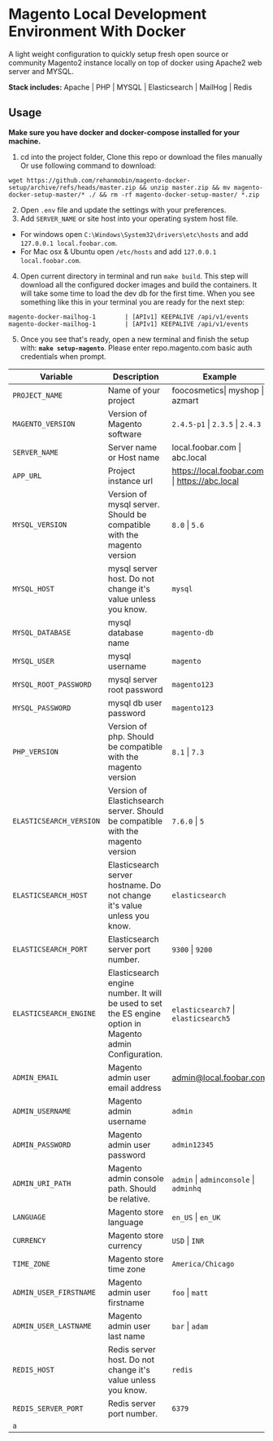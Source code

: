 # Magento Local Development Environment With Docker

A light weight configuration to quickly setup fresh open source or community Magento2 instance locally on top of docker using Apache2 web server and MYSQL. 

**Stack includes:**
 Apache | PHP | MYSQL | Elasticsearch | MailHog | Redis
 
## Usage
**Make sure you have docker and docker-compose installed for your machine.**

1. cd into the project folder, Clone this repo or download the files manually Or use following command to download:
```
wget https://github.com/rehanmobin/magento-docker-setup/archive/refs/heads/master.zip && unzip master.zip && mv magento-docker-setup-master/* ./ && rm -rf magento-docker-setup-master/ *.zip
```
2. Open `.env` file and update the settings with your preferences.
3. Add `SERVER_NAME` or site host into your operating system host file.
  - For windows open `C:\Windows\System32\drivers\etc\hosts` and 
   add `127.0.0.1 local.foobar.com`.
  - For Mac osx & Ubuntu open `/etc/hosts` and add `127.0.0.1 local.foobar.com`.
4. Open current directory in terminal and run `make build`. This step will download all the configured docker images and build the containers.
  It will take some time to load the dev db for the first time. When you see something like this in your terminal you are ready for the next step:

  ```
  magento-docker-mailhog-1        | [APIv1] KEEPALIVE /api/v1/events
  magento-docker-mailhog-1        | [APIv1] KEEPALIVE /api/v1/events
  ```
  5. Once you see that's ready, open a new terminal and finish the setup with: **`make setup-magento`**. Please enter repo.magento.com basic auth credentials when prompt.



	
| Variable| Description |Example|
|---	|---	|---	|
|   `PROJECT_NAME`	|   Name of your project	|   foocosmetics\| myshop \| azmart	|
|   `MAGENTO_VERSION`	|   Version of Magento software	|   `2.4.5-p1` \| `2.3.5` \| `2.4.3`	|
|   `SERVER_NAME`	|   Server name or Host name|  local.foobar.com \| abc.local 	|
|   `APP_URL`	|   Project instance url	|  https://local.foobar.com \| https://abc.local 	|
|   `MYSQL_VERSION`	|   Version of mysql server. Should be compatible with the magento  version	|  `8.0` \| `5.6` 	|
| `MYSQL_HOST` | mysql server host. Do not change it's value unless you know.| `mysql` |
|   `MYSQL_DATABASE`	|   mysql database name	|  `magento-db` 	|
|   `MYSQL_USER`	|  mysql username	|  `magento` 	|
|   `MYSQL_ROOT_PASSWORD`	|   mysql server root password	|  `magento123` 	|
|   `MYSQL_PASSWORD`	|   mysql db user password	|  `magento123` 	|
| `PHP_VERSION` | Version of php. Should be compatible with the magento  version | `8.1` \| `7.3` |
| `ELASTICSEARCH_VERSION` | Version of Elastichsearch server.  Should be compatible with the magento  version | `7.6.0` \| `5` |
| `ELASTICSEARCH_HOST` | Elasticsearch server hostname. Do not change it's value unless you know. | `elasticsearch` |
| `ELASTICSEARCH_PORT` | Elasticsearch server port number. | `9300` \| `9200` |
| `ELASTICSEARCH_ENGINE` | Elasticsearch engine number. It will be used to set the ES engine option in Magento admin Configuration. | `elasticsearch7` \| `elasticsearch5` |
| `ADMIN_EMAIL` | Magento admin user email address | admin@local.foobar.com |
| `ADMIN_USERNAME` | Magento admin username | `admin` |
| `ADMIN_PASSWORD` |Magento admin user password  | `admin12345` |
| `ADMIN_URI_PATH` | Magento admin console path. Should be relative. | `admin` \| `adminconsole` \| `adminhq` |
| `LANGUAGE` | Magento store language | `en_US` \| `en_UK` |
| `CURRENCY` | Magento store currency | `USD` \| `INR` |
| `TIME_ZONE` | Magento store time zone | `America/Chicago` |
| `ADMIN_USER_FIRSTNAME` | Magento admin user firstname | `foo` \| `matt` |
| `ADMIN_USER_LASTNAME` | Magento admin user last name | `bar` \| `adam` |
| `REDIS_HOST` | Redis server host. Do not change it's value unless you know. | `redis` |
| `REDIS_SERVER_PORT` | Redis server port number.  | `6379`|
| `a` |  |  |




